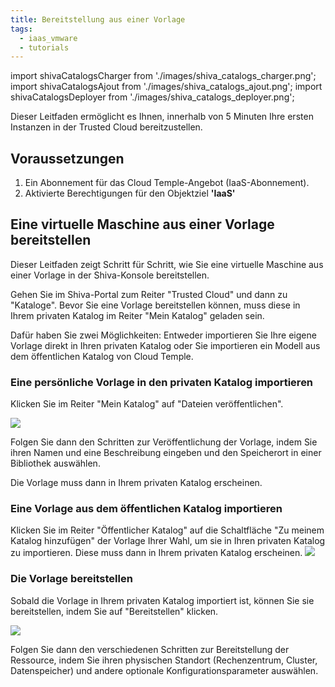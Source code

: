 ```yaml
---
title: Bereitstellung aus einer Vorlage
tags:
  - iaas_vmware
  - tutorials
---
```

import shivaCatalogsCharger from './images/shiva_catalogs_charger.png';
import shivaCatalogsAjout from './images/shiva_catalogs_ajout.png';
import shivaCatalogsDeployer from './images/shiva_catalogs_deployer.png';

Dieser Leitfaden ermöglicht es Ihnen, innerhalb von 5 Minuten Ihre ersten Instanzen in der Trusted Cloud bereitzustellen.

## __Voraussetzungen__

1. Ein Abonnement für das Cloud Temple-Angebot (IaaS-Abonnement).
2. Aktivierte Berechtigungen für den Objektziel __'IaaS'__

## Eine virtuelle Maschine aus einer Vorlage bereitstellen

Dieser Leitfaden zeigt Schritt für Schritt, wie Sie eine virtuelle Maschine aus einer Vorlage in der Shiva-Konsole bereitstellen.

Gehen Sie im Shiva-Portal zum Reiter "Trusted Cloud" und dann zu "Kataloge". Bevor Sie eine Vorlage bereitstellen können, muss diese in Ihrem privaten Katalog im Reiter "Mein Katalog" geladen sein.

Dafür haben Sie zwei Möglichkeiten: Entweder importieren Sie Ihre eigene Vorlage direkt in Ihren privaten Katalog oder Sie importieren ein Modell aus dem öffentlichen Katalog von Cloud Temple.

### Eine persönliche Vorlage in den privaten Katalog importieren

Klicken Sie im Reiter "Mein Katalog" auf "Dateien veröffentlichen".

<img src={shivaCatalogsCharger} />

Folgen Sie dann den Schritten zur Veröffentlichung der Vorlage, indem Sie ihren Namen und eine Beschreibung eingeben und den Speicherort in einer Bibliothek auswählen.

Die Vorlage muss dann in Ihrem privaten Katalog erscheinen.

### Eine Vorlage aus dem öffentlichen Katalog importieren

Klicken Sie im Reiter "Öffentlicher Katalog" auf die Schaltfläche "Zu meinem Katalog hinzufügen" der Vorlage Ihrer Wahl, um sie in Ihren privaten Katalog zu importieren. Diese muss dann in Ihrem privaten Katalog erscheinen.
<img src={shivaCatalogsAjout} />

### Die Vorlage bereitstellen

Sobald die Vorlage in Ihrem privaten Katalog importiert ist, können Sie sie bereitstellen, indem Sie auf "Bereitstellen" klicken.

<img src={shivaCatalogsDeployer} />

Folgen Sie dann den verschiedenen Schritten zur Bereitstellung der Ressource, indem Sie ihren physischen Standort (Rechenzentrum, Cluster, Datenspeicher) und andere optionale Konfigurationsparameter auswählen.